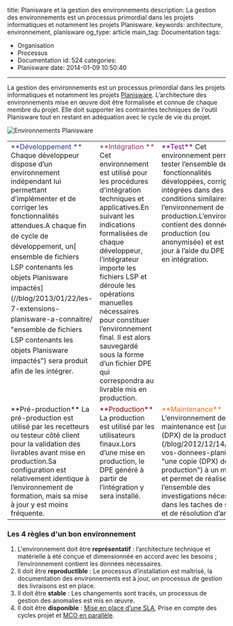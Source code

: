 title: Planisware et la gestion des environnements
description: La gestion des environnements est un processus primordial dans les projets informatiques et notamment les projets Planisware.
keywords: architecture, environnement, planisware
og_type: article
main_tag: Documentation
tags:
  - Organisation
  - Processus
  - Documentation
id: 524
categories:
  - Planisware
date: 2014-01-09 10:50:40
---

La gestion des environnements est un processus primordial dans les projets informatiques et notamment les projets [Planisware](http://www.planisware.com "Site officiel de l"). L’architecture des environnements mise en œuvre doit être formalisée et connue de chaque membre du projet. Elle doit supporter les contraintes techniques de l'outil Planisware tout en restant en adéquation avec le cycle de vie du projet.
<!-- more -->
![Environnements Planisware](/blog/wp-content/uploads/2014/01/Environments.png)
<table border="0" cellspacing="0" cellpadding="0">
<tbody>
<tr>
<td valign="top"><span style="color: #333399;">**Développement **</span>
Chaque développeur dispose d’un environnement indépendant lui permettant d’implémenter et de corriger les fonctionnalités attendues.<span style="line-height: 1.5em;">A chaque fin de cycle de développement, un[ ensemble de fichiers LSP contenants les objets Planisware impactés](//blog/2013/01/22/les-7-extensions-planisware-a-connaitre/ "ensemble de fichiers LSP contenants les objets Planisware impactés") sera produit afin de les intégrer.</span></td>
<td valign="top"><span style="color: #993366;">**Intégration **</span>
Cet environnement est utilisé pour les procédures d'intégration techniques et applicatives.En suivant les indications formalisées de chaque développeur, l’intégrateur importe les fichiers LSP et déroule les opérations manuelles nécessaires pour constituer l’environnement final. Il est alors sauvegardé sous la forme d’un fichier DPE qui correspondra au livrable mis en production.</td>
<td valign="top"><span style="color: #800080;">**Test**</span>
Cet environnement permet de tester l’ensemble des  fonctionnalités développées, corrigées et intégrées dans des conditions similaires à l’environnement de production.L’environnement contient des données de production (ou anonymisée) et est mis à jour à l’aide du DPE réalisé en intégration.</td>
</tr>
<tr>
<td valign="top">**Pré-production**
La pré-production est utilisé par les recetteurs ou testeur côté client pour la validation des livrables avant mise en production.Sa configuration est relativement identique à l’environnement de formation, mais sa mise à jour y est moins fréquente.</td>
<td valign="top"><span style="color: #800000;">**Production**</span>
La production est utilisé par les utilisateurs finaux.Lors d’une mise en production, le DPE généré à partir de l’intégration y sera installé.</td>
<td valign="top"><span style="color: #ff6600;">**Maintenance**</span>
L’environnement de maintenance est [une copie (DPX) de la production](/blog/2012/12/14/sauver-vos-donnees-planisware/ "une copie (DPX) de la production") à un moment T et permet de réaliser l’ensemble des investigations nécessaires dans les taches de support et de résolution d’anomalie.</td>
</tr>
</tbody>
</table>

### Les 4 règles d'un bon environnement

1.  L'environnement doit être **représentatif** : l’architecture technique et matérielle à été conçue et dimensionnée en accord avec les besoins ; l’environnement contient les données nécessaires.
2.  Il doit être **reproductible** : Le processus d’installation est maîtrisé, la documentation des environnements est à jour, un processus de gestion des livraisons est en place.
3.  Il doit être **stable** : Les changements sont tracés, un processus de gestion des anomalies est mis en œuvre.
4.  Il doit être **disponible** : [Mise en place d’une SLA](http://www.droit-technologie.org/actuality-713/le-service-level-agreement-dans-les-contrats-informatiques.html "Définition et mise en place d"), Prise en compte des cycles projet et [MCO en parallèle](http://fr.wikipedia.org/wiki/Maintien_en_condition_op%C3%A9rationnelle "Définition de MCO").